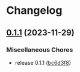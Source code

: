 # Changelog

## [0.1.1](https://github.com/snakemake/snakemake-storage-plugin-azure/compare/v0.1.0...v0.1.1) (2023-11-29)


### Miscellaneous Chores

* release 0.1.1 ([bc6d3f8](https://github.com/snakemake/snakemake-storage-plugin-azure/commit/bc6d3f8293a3cd28f35481245249179395ec8714))
